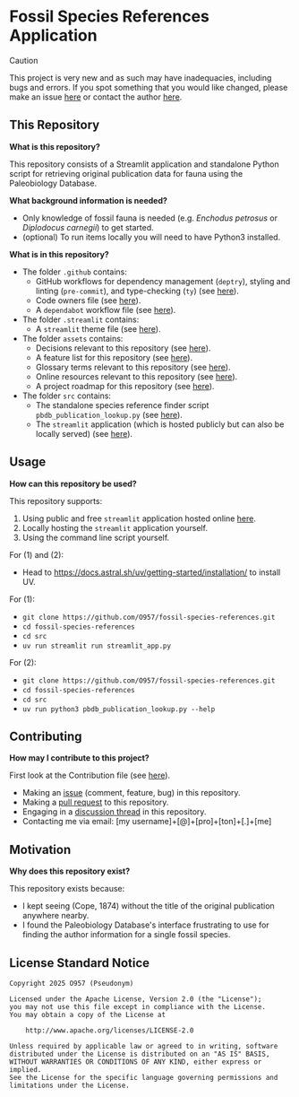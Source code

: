 # Fossil Species References Application

> [!CAUTION]
>
> This project is very new and as such may have inadequacies, including bugs and errors. If you spot something that you would like changed, please make an issue [here](https://github.com/O957/fossil-species-references/issues) or contact the author [here](https://o957.github.io/#contact-information).

## This Repository

__What is this repository?__

This repository consists of a Streamlit application and standalone Python script for retrieving original publication data for fauna using the Paleobiology Database.

__What background information is needed?__

* Only knowledge of fossil fauna is needed (e.g. _Enchodus petrosus_ or _Diplodocus carnegii_) to get started.
* (optional) To run items locally you will need to have Python3 installed.

__What is in this repository?__

* The folder `.github` contains:
  * GitHub workflows for dependency management (`deptry`), styling and linting (`pre-commit`), and type-checking (`ty`) (see [here](https://github.com/O957/fossil-species-references/tree/main/.github/workflows)).
  * Code owners file (see [here](https://github.com/O957/fossil-species-references/blob/main/.github/CODEOWNERS)).
  * A `dependabot` workflow file (see [here](https://github.com/O957/fossil-species-references/blob/main/.github/dependabot.yaml)).
* The folder `.streamlit` contains:
  * A `streamlit` theme file (see [here](https://github.com/O957/fossil-species-references/blob/main/.streamlit/config.toml)).
* The folder `assets` contains:
  * Decisions relevant to this repository (see [here](https://github.com/O957/fossil-species-references/blob/main/assets/misc/decisions.md)).
  * A feature list for this repository (see [here](https://github.com/O957/fossil-species-references/blob/main/assets/misc/feature-list.md)).
  * Glossary terms relevant to this repository (see [here](https://github.com/O957/fossil-species-references/blob/main/assets/misc/glossary.md)).
  * Online resources relevant to this repository (see [here](https://github.com/O957/fossil-species-references/blob/main/assets/misc/resources.md)).
  * A project roadmap for this repository (see [here](https://github.com/O957/fossil-species-references/blob/main/assets/misc/roadmap.md)).
* The folder `src` contains:
  * The standalone species reference finder script `pbdb_publication_lookup.py` (see [here](https://github.com/O957/fossil-species-references/blob/main/src/pbdb_publication_lookup.py)).
  * The `streamlit` application (which is hosted publicly but can also be locally served) (see [here](https://github.com/O957/fossil-species-references/blob/main/src/streamlit_app.py)).

## Usage

__How can this repository be used?__

This repository supports:

1. Using public and free `streamlit` application hosted online [here]().
2. Locally hosting the `streamlit` application yourself.
3. Using the command line script yourself.

For (1) and (2):

* Head to <https://docs.astral.sh/uv/getting-started/installation/> to install UV.

For (1):

* `git clone https://github.com/O957/fossil-species-references.git`
* `cd fossil-species-references`
* `cd src`
* `uv run streamlit run streamlit_app.py`

For (2):

* `git clone https://github.com/O957/fossil-species-references.git`
* `cd fossil-species-references`
* `cd src`
* `uv run python3 pbdb_publication_lookup.py --help`


## Contributing

__How may I contribute to this project?__

First look at the Contribution file (see [here](https://github.com/O957/fossil-species-references/blob/main/CONTRIBUTING.md)).

* Making an [issue](https://github.com/O957/fossil-species-references/issues) (comment, feature, bug) in this repository.
* Making a [pull request](https://github.com/O957/fossil-species-references/pulls) to this repository.
* Engaging in a [discussion thread](https://github.com/O957/fossil-species-references/discussions) in this repository.
* Contacting me via email: [my username]+[@]+[pro]+[ton]+[.]+[me]

## Motivation

__Why does this repository exist?__

This repository exists because:

* I kept seeing (Cope, 1874) without the title of the original publication anywhere nearby.
* I found the Paleobiology Database's interface frustrating to use for finding the author information for a single fossil species.


## License Standard Notice

```
Copyright 2025 O957 (Pseudonym)

Licensed under the Apache License, Version 2.0 (the "License");
you may not use this file except in compliance with the License.
You may obtain a copy of the License at

    http://www.apache.org/licenses/LICENSE-2.0

Unless required by applicable law or agreed to in writing, software
distributed under the License is distributed on an "AS IS" BASIS,
WITHOUT WARRANTIES OR CONDITIONS OF ANY KIND, either express or implied.
See the License for the specific language governing permissions and
limitations under the License.
```
